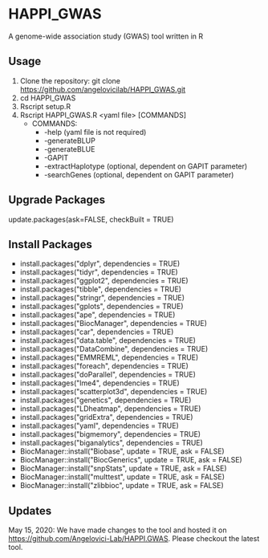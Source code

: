 # HAPPI_GWAS
A genome-wide association study (GWAS) tool written in R

## Usage
1. Clone the repository: git clone https://github.com/angelovicilab/HAPPI_GWAS.git
2. cd HAPPI_GWAS
3. Rscript setup.R
4. Rscript HAPPI_GWAS.R \<yaml file\> [COMMANDS]
   - COMMANDS:
     - -help (yaml file is not required)
     - -generateBLUP
     - -generateBLUE
     - -GAPIT
     - -extractHaplotype (optional, dependent on GAPIT parameter)
     - -searchGenes (optional, dependent on GAPIT parameter)

## Upgrade Packages
update.packages(ask=FALSE, checkBuilt = TRUE)

## Install Packages
<ul style="list-style-type:square">
  <li>install.packages("dplyr", dependencies = TRUE)</li>
  <li>install.packages("tidyr", dependencies = TRUE)</li>
  <li>install.packages("ggplot2", dependencies = TRUE)</li>
  <li>install.packages("tibble", dependencies = TRUE)</li>
  <li>install.packages("stringr", dependencies = TRUE)</li>
  <li>install.packages("gplots", dependencies = TRUE)</li>
  <li>install.packages("ape", dependencies = TRUE)</li>
  <li>install.packages("BiocManager", dependencies = TRUE)</li>
  <li>install.packages("car", dependencies = TRUE)</li>
  <li>install.packages("data.table", dependencies = TRUE)</li>
  <li>install.packages("DataCombine", dependencies = TRUE)</li>
  <li>install.packages("EMMREML", dependencies = TRUE)</li>
  <li>install.packages("foreach", dependencies = TRUE)</li>
  <li>install.packages("doParallel", dependencies = TRUE)</li>
  <li>install.packages("lme4", dependencies = TRUE)</li>
  <li>install.packages("scatterplot3d", dependencies = TRUE)</li>
  <li>install.packages("genetics", dependencies = TRUE)</li>
  <li>install.packages("LDheatmap", dependencies = TRUE)</li>
  <li>install.packages("gridExtra", dependencies = TRUE)</li>
  <li>install.packages("yaml", dependencies = TRUE)</li>
  <li>install.packages("bigmemory", dependencies = TRUE)</li>
  <li>install.packages("biganalytics", dependencies = TRUE)</li>
  <li>BiocManager::install("Biobase", update = TRUE, ask = FALSE)</li>
  <li>BiocManager::install("BiocGenerics", update = TRUE, ask = FALSE)</li>
  <li>BiocManager::install("snpStats", update = TRUE, ask = FALSE)</li>
  <li>BiocManager::install("multtest", update = TRUE, ask = FALSE)</li>
  <li>BiocManager::install("zlibbioc", update = TRUE, ask = FALSE)</li>
</ul>

## Updates
May 15, 2020: 
We have made changes to the tool and hosted it on https://github.com/Angelovici-Lab/HAPPI.GWAS. Please checkout the latest tool.
